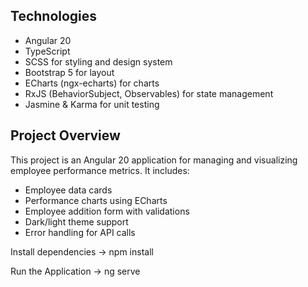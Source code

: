 **Technologies**
-----------------
- Angular 20
- TypeScript
- SCSS for styling and design system
- Bootstrap 5 for layout
- ECharts (ngx-echarts) for charts
- RxJS (BehaviorSubject, Observables) for state management
- Jasmine & Karma for unit testing

**Project Overview**
------------------
This project is an Angular 20 application for managing and visualizing employee performance metrics. It includes:

- Employee data cards
- Performance charts using ECharts
- Employee addition form with validations
- Dark/light theme support
- Error handling for API calls

Install dependencies -> npm install

Run the Application -> ng serve
